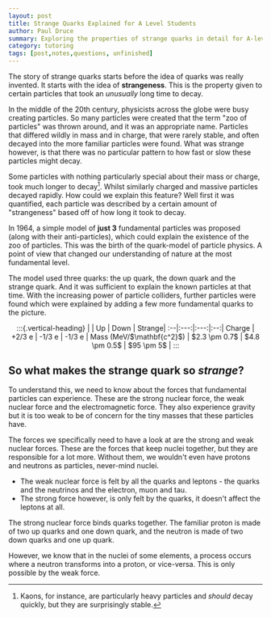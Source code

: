 ```yaml
---
layout: post
title: Strange Quarks Explained for A Level Students
author: Paul Druce
summary: Exploring the properties of strange quarks in detail for A-level students.
category: tutoring
tags: [post,notes,questions, unfinished]
---
```


The story of strange quarks starts before the idea of quarks was really invented. It starts with the idea of **strangeness**. This is the property given to certain particles that took an *unusually* long time to decay.

In the middle of the 20th century, physicists across the globe were busy creating particles. So many particles were created that the term "zoo of particles" was thrown around, and it was an appropriate name. Particles that differed wildly in mass and in charge, that were rarely stable, and often decayed into the more familiar particles were found. What was strange however, is that there was no particular pattern to how fast or slow these particles might decay.

Some particles with nothing particularly special about their mass or charge, took much longer to decay[^kaons]. Whilst similarly charged and massive particles decayed rapidly.
How could we explain this feature? Well first it was quantified, each particle was described by a certain amount of "strangeness" based off of how long it took to decay.

[^kaons]: Kaons, for instance, are particularly heavy particles and *should* decay quickly, but they are surprisingly stable.

In 1964, a simple model of **just 3** fundamental particles was proposed (along with their anti-particles), which could explain the existence of the zoo of particles. This was the birth of the quark-model of particle physics. A point of view that changed our understanding of nature at the most fundamental level.

The model used three quarks: the up quark, the down quark and the strange quark. And it was sufficient to explain the known particles at that time. With the increasing power of particle colliders, further particles were found which were explained by adding a few more fundamental quarks to the picture.


<center>
:::{.vertical-heading}
|  | Up   | Down  | Strange|
:--|:---:|:---:|:--:|
Charge  | +2/3 e  | -1/3 e  | -1/3 e  |
Mass (MeV/$\mathbf{c^2}$)  | $2.3 \pm 0.7$   | $4.8 \pm 0.5$  | $95 \pm 5$  |
:::
</center>

## So what makes the strange quark so *strange*?
To understand this, we need to know about the forces that fundamental particles can experience. These are the strong nuclear force, the weak nuclear force and the electromagnetic force. They also experience gravity but it is too weak to be of concern for the tiny masses that these particles have.

The forces we specifically need to have a look at are the strong and weak nuclear forces. These are the forces that keep nuclei together, but they are responsible for a lot more. Without them, we wouldn't even have protons and neutrons as particles, never-mind nuclei.

- The weak nuclear force is felt by all the quarks and leptons - the quarks and the neutrinos and the electron, muon and tau.
- The strong force however, is only felt by the quarks, it doesn't affect the leptons at all.

The strong nuclear force binds quarks together. The familiar proton is made of two up quarks and one down quark, and the neutron is made of two down quarks and one up quark.

However, we know that in the nuclei of some elements, a process occurs where a neutron transforms into a proton, or vice-versa. This is only possible by the weak force.
